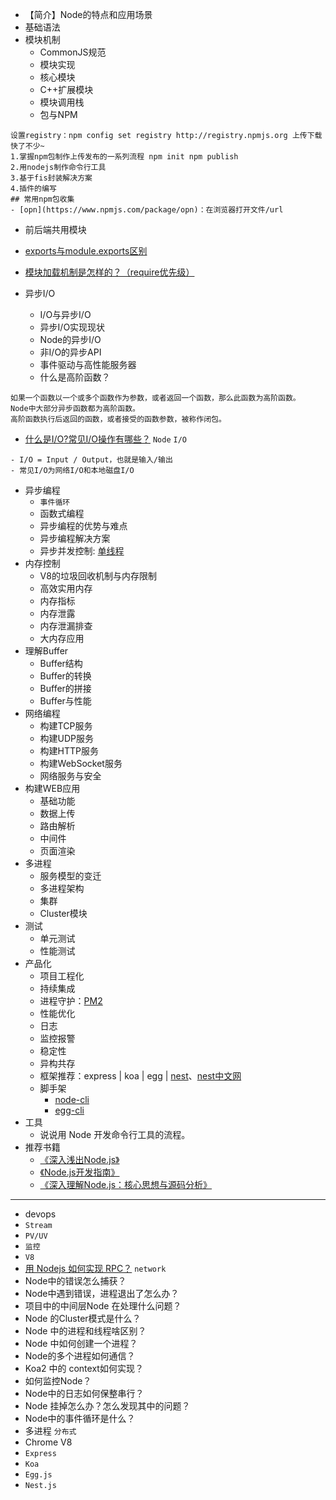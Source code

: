 - 【简介】Node的特点和应用场景
- 基础语法
- 模块机制
  - CommonJS规范
  - 模块实现
  - 核心模块
  - C++扩展模块
  - 模块调用栈
  - 包与NPM
```JS
设置registry：npm config set registry http://registry.npmjs.org 上传下载快了不少~
1.掌握npm包制作上传发布的一系列流程 npm init npm publish
2.用nodejs制作命令行工具
3.基于fis封装解决方案
4.插件的编写
## 常用npm包收集
- [opn](https://www.npmjs.com/package/opn)：在浏览器打开文件/url
```
  - 前后端共用模块
  - [exports与module.exports区别](https://juejin.im/post/597ec55a51882556a234fcef)
  - [模块加载机制是怎样的？（require优先级）](https://www.infoq.cn/article/nodejs-module-mechanism)

- 异步I/O
  - I/O与异步I/O
  - 异步I/O实现现状
  - Node的异步I/O
  - 非I/O的异步API
  - 事件驱动与高性能服务器
  - 什么是高阶函数？
```
如果一个函数以一个或多个函数作为参数，或者返回一个函数，那么此函数为高阶函数。
Node中大部分异步函数都为高阶函数。
高阶函数执行后返回的函数，或者接受的函数参数，被称作闭包。
```
  - [什么是I/O?常见I/O操作有哪些？](https://www.jianshu.com/p/fa7bdc4f3de7) `Node` `I/O`
```
- I/O = Input / Output，也就是输入/输出
- 常见I/O为网络I/O和本地磁盘I/O
```
- 异步编程
  - `事件循环`
  - 函数式编程
  - 异步编程的优势与难点
  - 异步编程解决方案
  - 异步并发控制: [单线程](https://www.cnblogs.com/wanghuohuo/p/7156323.html)
- 内存控制
  - V8的垃圾回收机制与内存限制
  - 高效实用内存
  - 内存指标
  - 内存泄露
  - 内存泄漏排查
  - 大内存应用
- 理解Buffer
  - Buffer结构
  - Buffer的转换
  - Buffer的拼接
  - Buffer与性能
- 网络编程
  - 构建TCP服务
  - 构建UDP服务
  - 构建HTTP服务
  - 构建WebSocket服务
  - 网络服务与安全
- 构建WEB应用
  - 基础功能
  - 数据上传
  - 路由解析
  - 中间件
  - 页面渲染
- 多进程
  - 服务模型的变迁
  - 多进程架构
  - 集群
  - Cluster模块
- 测试
  - 单元测试
  - 性能测试
- 产品化
  - 项目工程化
  - 持续集成
  - 进程守护：[PM2](https://wohugb.gitbooks.io/pm2/content/)
  - 性能优化
  - 日志
  - 监控报警
  - 稳定性
  - 异构共存
  - 框架推荐：express | koa | egg | [nest](https://nestjs.com/)、[nest中文网](https://docs.nestjs.cn/)
  - 脚手架
	- [node-cli](https://github.com/zhanglingrd/node-cli)
	- [egg-cli](https://github.com/zhanglingrd/egg-cli)
- 工具
  - 说说用 Node 开发命令行工具的流程。
- 推荐书籍
  - [《深入浅出Node.js》](https://book.douban.com/subject/25768396/)
  - [《Node.js开发指南》](<https://book.douban.com/subject/10789820/>)
  - [《深入理解Node.js：核心思想与源码分析》](<https://yjhjstz.gitbooks.io/deep-into-node/content/>)
---
- devops
- `Stream`
- `PV/UV`
- `监控`
- `V8`
- [用 Nodejs 如何实现 RPC？](https://juejin.im/entry/5b2089def265da6e2f3e39fd) `network`
- Node中的错误怎么捕获？
- Node中遇到错误，进程退出了怎么办？
- 项目中的中间层Node 在处理什么问题？
- Node 的Cluster模式是什么？
- Node 中的进程和线程啥区别？
- Node 中如何创建一个进程？
- Node的多个进程如何通信？
- Koa2 中的 context如何实现？
- 如何监控Node？
- Node中的日志如何保整串行？
- Node 挂掉怎么办？怎么发现其中的问题？
- Node中的事件循环是什么？
- 多进程 `分布式`
- Chrome V8
- `Express`
- `Koa`
- `Egg.js`
- `Nest.js`